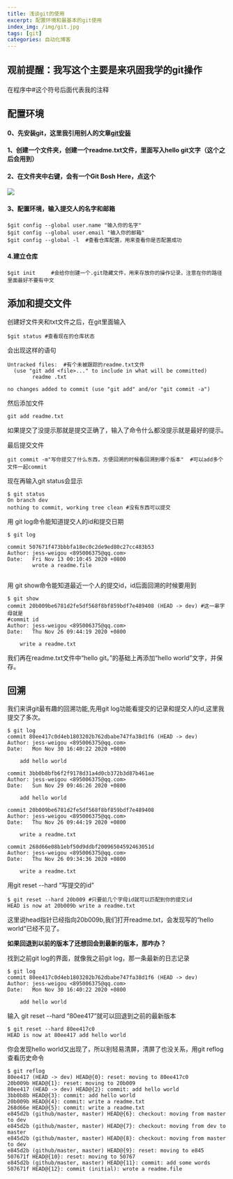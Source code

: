 ```yaml
---
title: 浅谈git的使用
excerpt: 配置环境和最基本的git使用
index_img: /img/git.jpg
tags: [git]
categories: 自动化博客
---
```


## <p class="note note-primary">观前提醒：我写这个主要是来巩固我学的git操作</p>



在程序中#这个符号后面代表我的注释

## 配置环境

#### 0、先安装git，这里我引用别人的文章[git安装](https://www.cnblogs.com/xueweisuoyong/p/11914045.html)

####  1、创建一个文件夹，创建一个readme.txt文件，里面写入hello git文字（这个之后会用到）

#### 2、在文件夹中右键，会有一个Git Bosh Here，点这个

![](/img/gitbosh.png)

#### 3、配置环境，输入提交人的名字和邮箱

```
$git config --global user.name "输入你的名字"
$git config --global user.email "输入你的邮箱"
$git config --global -l  #查看仓库配置，用来查看你是否配置成功
```

#### 4.建立仓库

```
$git init     #会给你创建一个.git隐藏文件，用来存放你的操作记录，注意在你的路径里面最好不要有中文
```

## 添加和提交文件

创建好文件夹和txt文件之后，在git里面输入

```
$git status #查看现在的仓库状态
```

会出现这样的语句

```
Untracked files:  #有个未被跟踪的readme.txt文件
  (use "git add <file>..." to include in what will be committed)
        readme .txt

no changes added to commit (use "git add" and/or "git commit -a")
```

然后添加文件

```
git add readme.txt
```

如果提交了没提示那就是提交正确了，输入了命令什么都没提示就是最好的提示。



最后提交文件

```
git commit -m"写你提交了什么东西，方便回溯的时候看回溯到哪个版本"  #可以add多个文件一起commit
```

现在再输入git status会显示

```
$ git status
On branch dev
nothing to commit, working tree clean #没有东西可以提交
```

用 git log命令能知道提交人的id和提交日期

```
$ git log

commit 507671f473bbbfa18ec0c2de9ed80c27cc483b53
Author: jess-weigou <895006375@qq.com>
Date:   Fri Nov 13 00:10:45 2020 +0800
		wrote a readme.file
		
```

用 git show命令能知道最近一个人的提交id，id后面回溯的时候要用到

```
$ git show
commit 20b009be6781d2fe5df568f8bf859bdf7e489408 (HEAD -> dev) #这一串字母就是                                                                    #commit id
Author: jess-weigou <895006375@qq.com>
Date:   Thu Nov 26 09:44:19 2020 +0800

    write a readme.txt

```

我们再在readme.txt文件中“hello git。”的基础上再添加“hello world”文字，并保存。

## 回溯

  我们来讲git最有趣的回溯功能,先用git log功能看提交的记录和提交人的id,这里我提交了多次。

```
$ git log
commit 80ee417c0d4eb1803202b762dbabe747fa38d1f6 (HEAD -> dev)
Author: jess-weigou <895006375@qq.com>
Date:   Mon Nov 30 16:40:22 2020 +0800

    add hello world

commit 3bb0b8bfb6f2f9178d31a4d0cb372b3d87b461ae
Author: jess-weigou <895006375@qq.com>
Date:   Sun Nov 29 09:46:26 2020 +0800

    add hello world

commit 20b009be6781d2fe5df568f8bf859bdf7e489408
Author: jess-weigou <895006375@qq.com>
Date:   Thu Nov 26 09:44:19 2020 +0800

    write a readme.txt

commit 268d66e08b1ebf50d9ddbf20096504592463051d
Author: jess-weigou <895006375@qq.com>
Date:   Thu Nov 26 09:34:36 2020 +0800

    write a readme.txt
```



用git reset --hard “写提交的id”

```
$ git reset --hard 20b009 #只要前几个字母id就可以匹配到你的提交id
HEAD is now at 20b009b write a readme.txt 
```

这里说head指针已经指向20b009b,我们打开readme.txt，会发现写的“hello world”已经不见了。

**如果回退到以前的版本了还想回会到最新的版本，那咋办？**

找到之前git log的界面，就像我之前git log，那一条最新的日志记录

```
$ git log
commit 80ee417c0d4eb1803202b762dbabe747fa38d1f6 (HEAD -> dev)
Author: jess-weigou <895006375@qq.com>
Date:   Mon Nov 30 16:40:22 2020 +0800

    add hello world
```

输入 git reset --hard “80ee417”就可以回退到之前的最新版本

```
$ git reset --hard 80ee417c0
HEAD is now at 80ee417 add hello world
```

你会发现hello world又出现了，所以别轻易清屏，清屏了也没关系，用git reflog查看历史命令

```
$ git reflog
80ee417 (HEAD -> dev) HEAD@{0}: reset: moving to 80ee417c0
20b009b HEAD@{1}: reset: moving to 20b009
80ee417 (HEAD -> dev) HEAD@{2}: commit: add hello world
3bb0b8b HEAD@{3}: commit: add hello world
20b009b HEAD@{4}: commit: write a readme.txt
268d66e HEAD@{5}: commit: write a readme.txt
e845d2b (github/master, master) HEAD@{6}: checkout: moving from master to dev
e845d2b (github/master, master) HEAD@{7}: checkout: moving from dev to master
e845d2b (github/master, master) HEAD@{8}: checkout: moving from master to dev
e845d2b (github/master, master) HEAD@{9}: reset: moving to e845
507671f HEAD@{10}: reset: moving to 50767
e845d2b (github/master, master) HEAD@{11}: commit: add some words
507671f HEAD@{12}: commit (initial): wrote a readme.file
```

